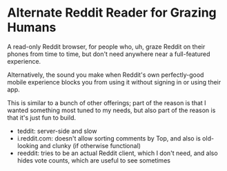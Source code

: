 # Alternate Reddit Reader for Grazing Humans

A read-only Reddit browser, for people who, uh, graze Reddit on their phones from time to time, but don't need anywhere near a full-featured experience.

Alternatively, the sound you make when Reddit's own perfectly-good mobile experience blocks you from using it without signing in or using their app.

This is similar to a bunch of other offerings; part of the reason is that I wanted something most tuned to my needs, but also part of the reason is that it's just fun to build.
  - teddit: server-side and slow
  - i.reddit.com: doesn't allow sorting comments by Top, and also is old-looking and clunky (if otherwise functional)
  - reeddit: tries to be an actual Reddit client, which I don't need, and also hides vote counts, which are useful to see sometimes

